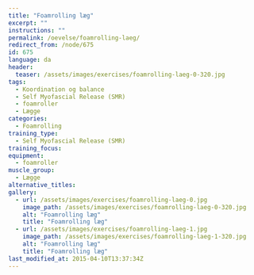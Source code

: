 ```yaml
---
title: "Foamrolling læg"
excerpt: ""
instructions: ""
permalink: /oevelse/foamrolling-laeg/
redirect_from: /node/675
id: 675
language: da
header:
  teaser: /assets/images/exercises/foamrolling-laeg-0-320.jpg
tags:
  - Koordination og balance
  - Self Myofascial Release (SMR)
  - foamroller
  - Lægge
categories:
  - Foamrolling
training_type:
  - Self Myofascial Release (SMR)
training_focus:
equipment:
  - foamroller
muscle_group:
  - Lægge
alternative_titles:
gallery:
  - url: /assets/images/exercises/foamrolling-laeg-0.jpg
    image_path: /assets/images/exercises/foamrolling-laeg-0-320.jpg
    alt: "Foamrolling læg"
    title: "Foamrolling læg"
  - url: /assets/images/exercises/foamrolling-laeg-1.jpg
    image_path: /assets/images/exercises/foamrolling-laeg-1-320.jpg
    alt: "Foamrolling læg"
    title: "Foamrolling læg"
last_modified_at: 2015-04-10T13:37:34Z
---
```

